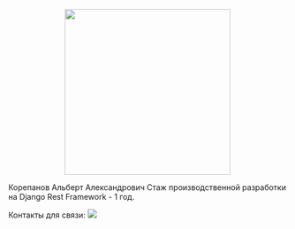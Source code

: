 <div id="header" align="center">
  <img src="https://img.freepik.com/free-vector/laptop-with-program-code-isometric-icon-software-development-programming-applications-dark-neon_39422-971.jpg" width="300"/>
</div>

Корепанов Альберт Александрович
Стаж производственной разработки на Django Rest Framework - 1 год.

Контакты для связи:
<a>
    <img src="https://img.shields.io/badge/Telegram-2CA5E0?style=flat-squeare&logo=telegram&logoColor=white"/>
</a>

